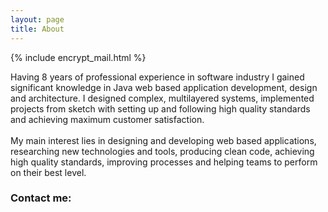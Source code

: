 ```yaml
---
layout: page
title: About
---
```

{% include encrypt_mail.html %}

<div class="aboutText">
  <p class="message">
    Having 8 years of professional experience in software industry I gained significant knowledge in Java web based application development, design and architecture.
    I designed complex, multilayered systems, implemented projects from sketch with setting up and following high quality standards and achieving maximum customer satisfaction.
  <br/><br/>
    My main interest lies in designing and developing web based applications, researching new technologies and tools,
    producing clean code, achieving high quality standards, improving processes and helping teams to perform on their best level.
  </p>
</div>

<div class="clear"/>

### Contact me:
<a href="https://uk.linkedin.com/in/tamaslang" class="iconLinkedIn" target="_blank"></a>
<a href="javascript:linkTo_UnCryptMailto('nbjmup;ubnbt/mbohAubmbohtpgu/psh');" class="iconEmail" target="_blank"></a>
<a href="https://twitter.com/TmsLng" class="iconTwitter" target="_blank"></a>
<a href="https://twitter.com/TmsLng" class="iconGithub" target="_blank"></a>